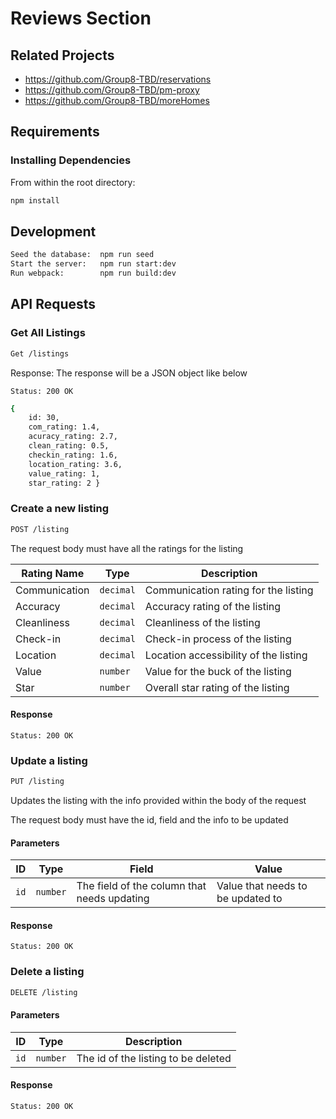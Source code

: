 # Reviews Section

## Related Projects

  - https://github.com/Group8-TBD/reservations
  - https://github.com/Group8-TBD/pm-proxy
  - https://github.com/Group8-TBD/moreHomes

## Requirements


### Installing Dependencies

From within the root directory:

```sh
npm install
```
## Development
```sh
Seed the database:  npm run seed
Start the server:   npm run start:dev
Run webpack:        npm run build:dev
```
## API Requests

### Get All Listings
```sh
Get /listings
```
Response:
The response will be a JSON object like below

`Status: 200 OK`
```sh
{
    id: 30,
    com_rating: 1.4,
    acuracy_rating: 2.7,
    clean_rating: 0.5,
    checkin_rating: 1.6,
    location_rating: 3.6,
    value_rating: 1,
    star_rating: 2 }
```
### Create a new listing
```sh
POST /listing
```
The request body must have all the ratings for the listing

| Rating Name | Type | Description |
| ---- | ---- | ----------- |
| Communication | `decimal` | Communication rating for the listing |
| Accuracy | `decimal` | Accuracy rating of the listing |
| Cleanliness | `decimal` |Cleanliness of the listing |
| Check-in | `decimal` | Check-in process of the listing |
| Location | `decimal` | Location accessibility of the listing |
| Value | `number` | Value for the buck of the listing |
| Star | `number` | Overall star rating of the listing |

#### Response
`Status: 200 OK`

### Update a listing
```sh
PUT /listing
```
Updates the listing with the info provided within the body of the request

The request body must have the id, field and the info to be updated

#### Parameters
| ID | Type | Field | Value |
| --- | --- | --- | --- |
| `id` | `number` | The field of the column that needs updating | Value that needs to be updated to|

#### Response
`Status: 200 OK`

### Delete a listing
```sh
DELETE /listing
```
#### Parameters
| ID | Type | Description |
| --- | --- | --- |
| `id` | `number` | The id of the listing to be deleted |

#### Response
`Status: 200 OK`

